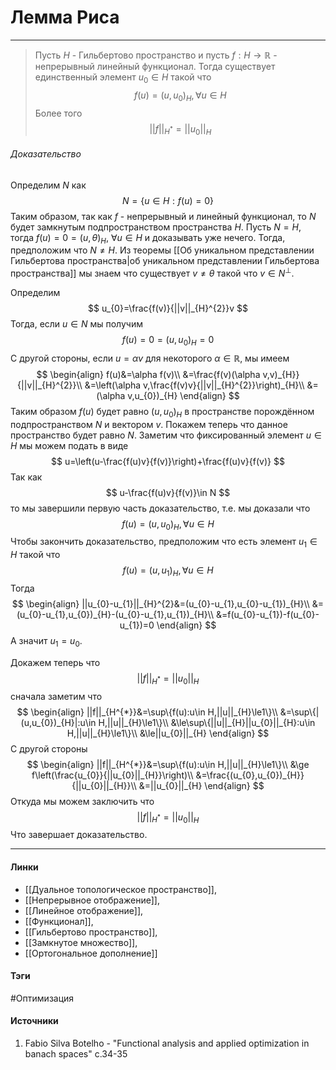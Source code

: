 # Лемма Риса
***
>Пусть $H$ - Гильбертово пространство и пусть $f:H\to\mathbb{R}$ - непрерывный линейный функционал. Тогда существует единственный элемент $u_{0}\in H$ такой что $$f(u)=(u,u_{0})_{H},\forall u\in H$$ Более того $$||f||_{H^{*}}=||u_{0}||_{H}$$

###### Доказательство
Определим $N$ как
$$
N=\{u\in H:f(u)=0\}
$$
Таким образом, так как $f$ - непрерывный и линейный функционал, то $N$ будет замкнутым подпространством пространства $H$. Пусть $N=H$, тогда $f(u)=0=(u,\theta)_{H}$, $\forall u\in H$ и доказывать уже нечего. Тогда, предположим что $N\ne H$. Из теоремы [[Об уникальном представлении Гильбертова пространства|об уникальном представлении Гильбертова пространства]] мы знаем что существует $v\ne\theta$ такой что $v\in N^{\perp}$.

Определим
$$
u_{0}=\frac{f(v)}{||v||_{H}^{2}}v
$$
Тогда, если $u\in N$ мы получим
$$
f(u)=0=(u,u_{0})_{H}=0
$$
С другой стороны, если $u=\alpha v$ для некоторого $\alpha\in\mathbb{R}$, мы имеем
$$
\begin{align}
f(u)&=\alpha f(v)\\
&=\frac{f(v)(\alpha v,v)_{H}}{||v||_{H}^{2}}\\
&=\left(\alpha v,\frac{f(v)v}{||v||_{H}^{2}}\right)_{H}\\
&=(\alpha v,u_{0})_{H}
\end{align}
$$
Таким образом $f(u)$ будет равно $(u,u_{0})_{H}$ в пространстве порождённом подпространством $N$ и вектором $v$. Покажем теперь что данное пространство будет равно $N$. Заметим что фиксированный элемент $u\in H$ мы можем подать в виде
$$
u=\left(u-\frac{f(u)v}{f(v)}\right)+\frac{f(u)v}{f(v)}
$$
Так как 
$$
u-\frac{f(u)v}{f(v)}\in N
$$
то мы завершили первую часть доказательство, т.е. мы доказали что
$$
f(u)=(u,u_{0})_{H},\forall u\in H
$$
Чтобы закончить доказательство, предположим что есть элемент $u_{1}\in H$ такой что
$$
f(u)=(u,u_{1})_{H},\forall u\in H
$$
Тогда
$$
\begin{align}
||u_{0}-u_{1}||_{H}^{2}&=(u_{0}-u_{1},u_{0}-u_{1})_{H}\\
&=(u_{0}-u_{1},u_{0})_{H}-(u_{0}-u_{1},u_{1})_{H}\\
&=f(u_{0}-u_{1})-f(u_{0}-u_{1})=0
\end{align}
$$
А значит $u_{1}=u_{0}$.

Докажем теперь что
$$
||f||_{H^{*}}=||u_{0}||_{H}
$$
сначала заметим что
$$
\begin{align}
||f||_{H^{*}}&=\sup\{f(u):u\in H,||u||_{H}\le1\}\\
&=\sup\{|(u,u_{0})_{H}|:u\in H,||u||_{H}\le1\}\\
&\le\sup\{||u||_{H}||u_{0}||_{H}:u\in H,||u||_{H}\le1\}\\
&\le||u_{0}||_{H}
\end{align}
$$
С другой стороны
$$
\begin{align}
||f||_{H^{*}}&=\sup\{f(u):u\in H,||u||_{H}\le1\}\\
&\ge f\left(\frac{u_{0}}{||u_{0}||_{H}}\right)\\
&=\frac{(u_{0},u_{0})_{H}}{||u_{0}||_{H}}\\
&=||u_{0}||_{H}
\end{align}
$$
Откуда мы можем заключить что
$$
||f||_{H^{*}}=||u_{0}||_{H}
$$
Что завершает доказательство.
***
#### Линки
- [[Дуальное топологическое пространство]],
- [[Непрерывное отображение]],
- [[Линейное отображение]],
- [[Функционал]],
- [[Гильбертово пространство]],
- [[Замкнутое множество]],
- [[Ортогональное дополнение]]
#### Тэги
 #Оптимизация 
#### Источники
1. Fabio Silva Botelho - "Functional analysis and applied optimization in banach spaces" c.34-35